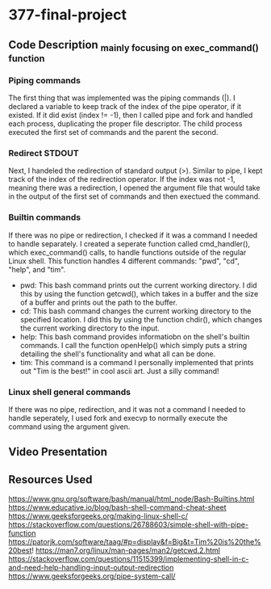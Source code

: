 # 377-final-project

## Code Description <sub>mainly focusing on exec_command() function</sub>
### Piping commands
The first thing that was implemented was the piping commands (|). I declared a variable to keep track of the index of the pipe operator, if it existed. If it did exist (index != -1), then I called pipe and fork and handled each process, duplicating the proper file descriptor. The child process executed the first set of commands and the parent the second. 

### Redirect STDOUT
Next, I handeled the redirection of standard output (>). Similar to pipe, I kept track of the index of the redirection operator. If the index was not -1, meaning there was a redirection, I opened the argument file that would take in the output of the first set of commands and then exectued the command.

### Builtin commands
If there was no pipe or redirection, I checked if it was a command I needed to handle separately. I created a seperate function called cmd_handler(), which exec_command() calls, to handle functions outside of the regular Linux shell. This function handles 4 different commands: "pwd", "cd", "help", and "tim".
* pwd: This bash command prints out the current working directory. I did this by using the function getcwd(), which takes in a buffer and the size of a buffer and prints out the path to the buffer. 
* cd: This bash command changes the current working directory to the specified location. I did this by using the function chdir(), which changes the current working directory to the input. 
* help: This bash command provides informatiobn on the shell's builtin commands. I call the function openHelp() which simply puts a string detailing the shell's functionality and what all can be done. 
* tim: This command is a command I personally implemented that prints out "Tim is the best!" in cool ascii art. Just a silly command!

### Linux shell general commands
If there was no pipe, redirection, and it was not a command I needed to handle seperately, I used fork and execvp to normally execute the command using the argument given. 

## Video Presentation

## Resources Used
https://www.gnu.org/software/bash/manual/html_node/Bash-Builtins.html
https://www.educative.io/blog/bash-shell-command-cheat-sheet
https://www.geeksforgeeks.org/making-linux-shell-c/
https://stackoverflow.com/questions/26788603/simple-shell-with-pipe-function
https://patorjk.com/software/taag/#p=display&f=Big&t=Tim%20is%20the%20best!
https://man7.org/linux/man-pages/man2/getcwd.2.html
https://stackoverflow.com/questions/11515399/implementing-shell-in-c-and-need-help-handling-input-output-redirection
https://www.geeksforgeeks.org/pipe-system-call/
